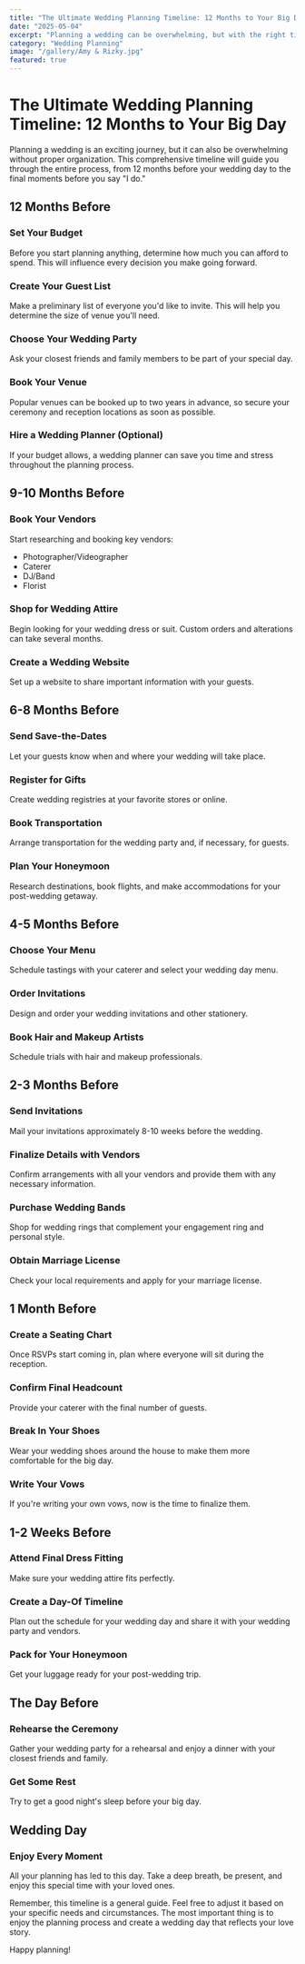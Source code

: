 ```yaml
---
title: "The Ultimate Wedding Planning Timeline: 12 Months to Your Big Day"
date: "2025-05-04"
excerpt: "Planning a wedding can be overwhelming, but with the right timeline, you can stay organized and stress-free. Here's our month-by-month guide to help you plan your perfect wedding day."
category: "Wedding Planning"
image: "/gallery/Amy & Rizky.jpg"
featured: true
---
```


# The Ultimate Wedding Planning Timeline: 12 Months to Your Big Day

Planning a wedding is an exciting journey, but it can also be overwhelming without proper organization. This comprehensive timeline will guide you through the entire process, from 12 months before your wedding day to the final moments before you say "I do."

## 12 Months Before

### Set Your Budget

Before you start planning anything, determine how much you can afford to spend. This will influence every decision you make going forward.

### Create Your Guest List

Make a preliminary list of everyone you'd like to invite. This will help you determine the size of venue you'll need.

### Choose Your Wedding Party

Ask your closest friends and family members to be part of your special day.

### Book Your Venue

Popular venues can be booked up to two years in advance, so secure your ceremony and reception locations as soon as possible.

### Hire a Wedding Planner (Optional)

If your budget allows, a wedding planner can save you time and stress throughout the planning process.

## 9-10 Months Before

### Book Your Vendors

Start researching and booking key vendors:

- Photographer/Videographer
- Caterer
- DJ/Band
- Florist

### Shop for Wedding Attire

Begin looking for your wedding dress or suit. Custom orders and alterations can take several months.

### Create a Wedding Website

Set up a website to share important information with your guests.

## 6-8 Months Before

### Send Save-the-Dates

Let your guests know when and where your wedding will take place.

### Register for Gifts

Create wedding registries at your favorite stores or online.

### Book Transportation

Arrange transportation for the wedding party and, if necessary, for guests.

### Plan Your Honeymoon

Research destinations, book flights, and make accommodations for your post-wedding getaway.

## 4-5 Months Before

### Choose Your Menu

Schedule tastings with your caterer and select your wedding day menu.

### Order Invitations

Design and order your wedding invitations and other stationery.

### Book Hair and Makeup Artists

Schedule trials with hair and makeup professionals.

## 2-3 Months Before

### Send Invitations

Mail your invitations approximately 8-10 weeks before the wedding.

### Finalize Details with Vendors

Confirm arrangements with all your vendors and provide them with any necessary information.

### Purchase Wedding Bands

Shop for wedding rings that complement your engagement ring and personal style.

### Obtain Marriage License

Check your local requirements and apply for your marriage license.

## 1 Month Before

### Create a Seating Chart

Once RSVPs start coming in, plan where everyone will sit during the reception.

### Confirm Final Headcount

Provide your caterer with the final number of guests.

### Break In Your Shoes

Wear your wedding shoes around the house to make them more comfortable for the big day.

### Write Your Vows

If you're writing your own vows, now is the time to finalize them.

## 1-2 Weeks Before

### Attend Final Dress Fitting

Make sure your wedding attire fits perfectly.

### Create a Day-Of Timeline

Plan out the schedule for your wedding day and share it with your wedding party and vendors.

### Pack for Your Honeymoon

Get your luggage ready for your post-wedding trip.

## The Day Before

### Rehearse the Ceremony

Gather your wedding party for a rehearsal and enjoy a dinner with your closest friends and family.

### Get Some Rest

Try to get a good night's sleep before your big day.

## Wedding Day

### Enjoy Every Moment

All your planning has led to this day. Take a deep breath, be present, and enjoy this special time with your loved ones.

Remember, this timeline is a general guide. Feel free to adjust it based on your specific needs and circumstances. The most important thing is to enjoy the planning process and create a wedding day that reflects your love story.

Happy planning!
